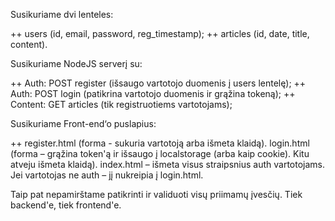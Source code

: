 Susikuriame dvi lenteles:

++ users (id, email, password, reg_timestamp);
++ articles (id, date, title, content).

Susikuriame NodeJS serverį su:

++ Auth: POST register (išsaugo vartotojo duomenis į users lentelę);
++ Auth: POST login (patikrina vartotojo duomenis ir grąžina tokeną);
++ Content: GET articles (tik registruotiems vartotojams);

Susikuriame Front-end‘o puslapius:

++ register.html (forma - sukuria vartotoją arba išmeta klaidą).
login.html (forma – grąžina token'ą ir išsaugo į localstorage (arba kaip cookie). Kitu atveju išmeta klaidą).
index.html – išmeta visus straipsnius auth vartotojams. Jei vartotojas ne auth – jį nukreipia į login.html.

Taip pat nepamirštame patikrinti ir validuoti visų priimamų įvesčių. Tiek backend'e, tiek frontend'e.
